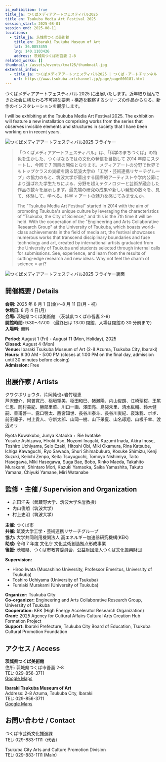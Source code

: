 ```yaml
---
is_exhibition: true
title_ja: つくばメディアアートフェスティバル2025
title_en: Tsukuba Media Art Festival 2025
session_start: 2025-08-01
session_end: 2025-08-11
locations:
  - title_ja: 茨城県つくば美術館
    title_en: Ibaraki Tsukuba Museum of Art
    lat: 36.0853455
    lng: 140.1103426
    address: 茨城県つくば市吾妻 2-8
related_works: []
thumbnail: /assets/events/tmaf25/thumbnail.jpg
external_infos:
  - title_ja: つくばメディアアートフェスティバル2025 | つくば・アートチャンネル
    url: https://www.tsukuba-artchannel.jp/page/page000181.html
---
```


つくばメディアアートフェスティバル 2025 に出展いたします。近年取り組んできた社会に横たわる不可視な要素・構造を観察するシリーズの作品からなる、新作のインスタレーションを展示します。

I will be exhibiting at the Tsukuba Media Art Festival 2025. The exhibition will feature a new installation comprising works from the series that observes invisible elements and structures in society that I have been working on in recent years.

![つくばメディアアートフェスティバル2025 フライヤー](/assets/events/tmaf25/flyer_a.jpg)

> 「つくばメディアアートフェスティバル」は、「科学のまちつくば」の特色を生かした、つくばならではの文化の発信を目指して 2014 年度にスタートし、今回で 7 回目の開催となります。メディアアートの分野で世界でもトップクラスの実績を誇る筑波大学の「工学・芸術連携リサーチグループ」の協力のもと、筑波大学が輩出する国際的アーティストや学内公募により選ばれた学生たちによる、分野を超えテクノロジーと芸術が融合した作品の数々を展示します。最先端の研究の成果や新しい発想の数々を、見て、体験して、学べる。科学 × アートの魅力を感じてみませんか。
>
> The "Tsukuba Media Art Festival" started in 2014 with the aim of promoting Tsukuba's unique culture by leveraging the characteristics of "Tsukuba, the City of Science," and this is the 7th time it will be held. With the cooperation of the "Engineering and Arts Collaborative Research Group" at the University of Tsukuba, which boasts world-class achievements in the field of media art, the festival showcases numerous works that transcend disciplinary boundaries and fuse technology and art, created by international artists graduated from the University of Tsukuba and students selected through internal calls for submissions. See, experience, and learn from the results of cutting-edge research and new ideas. Why not feel the charm of science × art?

![つくばメディアアートフェスティバル2025 フライヤー裏面](/assets/events/tmaf25/flyer_b.jpg)

## 開催概要 / Details

**会期:** 2025 年 8 月 1 日(金)〜8 月 11 日(月・祝)  
**休館日:** 8 月 4 日(月)  
**会場:** 茨城県つくば美術館 （茨城県つくば市吾妻 2-8）  
**開館時間:** 9:30〜17:00 （最終日は 13:00 閉館、入場は閉館の 30 分前まで）  
**入場料:** 無料

**Period:** August 1 (Fri) - August 11 (Mon, Holiday), 2025  
**Closed:** August 4 (Mon)  
**Venue:** Ibaraki Tsukuba Museum of Art (2-8 Azuma, Tsukuba City, Ibaraki)  
**Hours:** 9:30 AM - 5:00 PM (closes at 1:00 PM on the final day, admission until 30 minutes before closing)  
**Admission:** Free

## 出展作家 / Artists

クワクボリョウタ、片岡純也+岩竹理恵  
芦沢優介、阿曽寛己、稲垣望美、稲田和巳、猪瀬陽、内山俊朗、江崎聖桜、王尾仁思、岡村美紀、勝部里菜、川口一画、澤田亮、島袋朱里、清水紘輔、鈴木健嗣、善甫啓一、露口啓太、西宮知世、長谷川泰斗、長谷川実紀、裵洙我、ボボ、前田凜子、村上貴人、守新太郎、山岡一樹、山下采夏、山名琢翔、山根千幸、渡辺ミリ

Ryota Kuwakubo, Junya Kataoka + Rie Iwatake  
Yusuke Ashizawa, Hiroki Aso, Nozomi Inagaki, Kazumi Inada, Akira Inose, Toshiro Uchiyama, Seio Ezaki, Hitoshi Obi, Miki Okamura, Rina Katsube, Ichiga Kawaguchi, Ryo Sawada, Shuri Shimabukuro, Kosuke Shimizu, Kenji Suzuki, Keiichi Zenpo, Keita Tsuyuguchi, Tomoyo Nishimiya, Taito Hasegawa, Miki Hasegawa, Suga Bae, Bobo, Rinko Maeda, Takahito Murakami, Shintaro Mori, Kazuki Yamaoka, Saika Yamashita, Takuto Yamana, Chiyuki Yamane, Miri Watanabe

## 監修・主催 / Supervision and Organization

- 岩田洋夫（武蔵野大学、筑波大学名誉教授）
- 内山俊朗（筑波大学）
- 村上史明（筑波大学）

**主催:** つくば市  
**共催:** 筑波大学工学・芸術連携リサーチグループ  
**協力:** 大学共同利用機関法人 高エネルギー加速器研究機構(KEK)  
**助成:** 令和 7 年度 文化庁 文化芸術創造拠点形成事業  
**後援:** 茨城県、つくば市教育委員会、公益財団法人つくば文化振興財団

**Supervision:**

- Hiroo Iwata (Musashino University, Professor Emeritus, University of Tsukuba)
- Toshiro Uchiyama (University of Tsukuba)
- Fumiaki Murakami (University of Tsukuba)

**Organizer:** Tsukuba City  
**Co-organizer:** Engineering and Arts Collaborative Research Group, University of Tsukuba  
**Cooperation:** KEK (High Energy Accelerator Research Organization)  
**Grant:** 2025 Agency for Cultural Affairs Cultural Arts Creation Hub Formation Project  
**Support:** Ibaraki Prefecture, Tsukuba City Board of Education, Tsukuba Cultural Promotion Foundation

## アクセス / Access

**茨城県つくば美術館**  
住所: 茨城県つくば市吾妻 2-8  
TEL: 029-856-3711  
[Google Maps](https://maps.app.goo.gl/FcX9PRP3SodK9ASp8)

**Ibaraki Tsukuba Museum of Art**  
Address: 2-8 Azuma, Tsukuba City, Ibaraki  
TEL: 029-856-3711  
[Google Maps](https://maps.app.goo.gl/FcX9PRP3SodK9ASp8)

## お問い合わせ / Contact

つくば市芸術文化推進課  
TEL: 029-883-1111（代表）

Tsukuba City Arts and Culture Promotion Division  
TEL: 029-883-1111 (Main)

